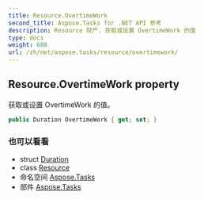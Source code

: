 ```yaml
---
title: Resource.OvertimeWork
second_title: Aspose.Tasks for .NET API 参考
description: Resource 财产. 获取或设置 OvertimeWork 的值
type: docs
weight: 600
url: /zh/net/aspose.tasks/resource/overtimework/
---
```

## Resource.OvertimeWork property

获取或设置 OvertimeWork 的值。

```csharp
public Duration OvertimeWork { get; set; }
```

### 也可以看看

* struct [Duration](../../duration/)
* class [Resource](../)
* 命名空间 [Aspose.Tasks](../../resource/)
* 部件 [Aspose.Tasks](../../../)


